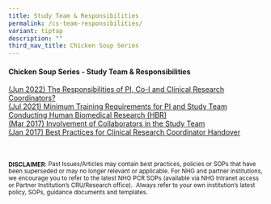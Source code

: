 ```yaml
---
title: Study Team & Responsibilities
permalink: /cs-team-responsibilities/
variant: tiptap
description: ""
third_nav_title: Chicken Soup Series
---
```

<h4><strong>Chicken Soup Series - Study Team &amp; Responsibilities</strong></h4>
<p></p>
<p><a href="/files/Chicken Soup/StudyTeamResponsibilities/Jun_22__The_Responsibilities_of_PI__Co_I_and_Clinical_Research_Coordinators.pdf" rel="noopener noreferrer nofollow" target="_blank">(Jun 2022) The Responsibilities of PI, Co-I and Clinical Research Coordinators?</a>
<br><a href="/files/Chicken Soup/StudyTeamResponsibilities/Jul_21__Minimum_Training_Requirements_for_PI_and_Study_Team_Conducting_Human_Biomedical_Research__HBR_.pdf" rel="noopener noreferrer nofollow" target="_blank">(Jul 2021) Minimum Training Requirements for PI and Study Team Conducting Human Biomedical Research (HBR)</a>
<br><a href="/files/Chicken Soup/StudyTeamResponsibilities/Mar_17__Involvement_of_Collaborators_in_the_Study_Team.pdf" rel="noopener noreferrer nofollow" target="_blank">(Mar 2017) Involvement of Collaborators in the Study Team</a>
<br><a href="/files/Chicken Soup/StudyTeamResponsibilities/Jan_17__Best_Practices_for_Clinical_Research_Coordinator_Handover.pdf" rel="noopener noreferrer nofollow" target="_blank">(Jan 2017) Best Practices for Clinical Research Coordinator Handover</a>
</p>
<p>
<br>
<br><strong><sub>DISCLAIMER</sub></strong><sub>: Past Issues/Articles may contain best practices, policies or SOPs that have been superseded or may no longer relevant or applicable. For NHG and partner institutions, we encourage you to refer to the latest NHG PCR SOPs (available via NHG Intranet access or Partner Institution’s CRU/Research office).&nbsp; Always refer to your own institution’s latest policy, SOPs, guidance documents and templates.</sub>
</p>
<p></p>
